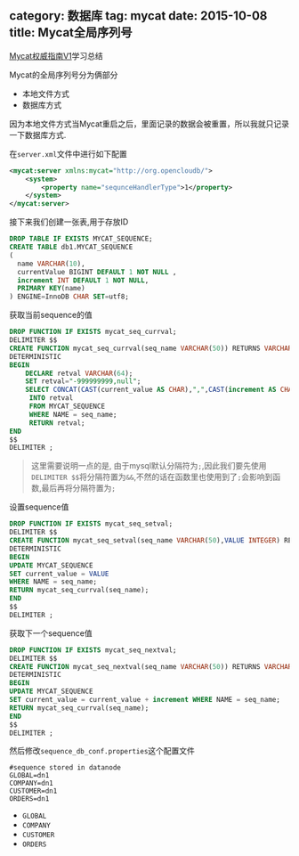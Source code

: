 category: 数据库 
tag: mycat
date: 2015-10-08
title: Mycat全局序列号
---
[Mycat权威指南V1](https://item.taobao.com/item.htm?spm=a230r.1.14.8.eRsdoe&id=44263828402&ns=1&abbucket=17#detail)学习总结

Mycat的全局序列号分为俩部分
* 本地文件方式
* 数据库方式

因为本地文件方式当Mycat重启之后，里面记录的数据会被重置，所以我就只记录一下数据库方式.

在`server.xml`文件中进行如下配置
```xml
<mycat:server xmlns:mycat="http://org.opencloudb/">
	<system>
		<property name="sequnceHandlerType">1</property>
	</system>
</mycat:server>
```
接下来我们创建一张表,用于存放ID
```sql
DROP TABLE IF EXISTS MYCAT_SEQUENCE;
CREATE TABLE db1.MYCAT_SEQUENCE
(
  name VARCHAR(10),
  currentValue BIGINT DEFAULT 1 NOT NULL ,
  increment INT DEFAULT 1 NOT NULL,
  PRIMARY KEY(name)
) ENGINE=InnoDB CHAR SET=utf8;
```
获取当前sequence的值
```sql
DROP FUNCTION IF EXISTS mycat_seq_currval;
DELIMITER $$
CREATE FUNCTION mycat_seq_currval(seq_name VARCHAR(50)) RETURNS VARCHAR(64) CHARSET utf8
DETERMINISTIC
BEGIN
	DECLARE retval VARCHAR(64);
	SET retval="-999999999,null";
	SELECT CONCAT(CAST(current_value AS CHAR),",",CAST(increment AS CHAR)) 
	 INTO retval 
	 FROM MYCAT_SEQUENCE 
	 WHERE NAME = seq_name;
	 RETURN retval;
END
$$
DELIMITER ;
```
> 这里需要说明一点的是, 由于mysql默认分隔符为`;`,因此我们要先使用`DELIMITER $$`将分隔符置为`&&`,不然的话在函数里也使用到了`;`会影响到函数,最后再将分隔符置为`;`

设置sequence值
```sql
DROP FUNCTION IF EXISTS mycat_seq_setval;
DELIMITER $$
CREATE FUNCTION mycat_seq_setval(seq_name VARCHAR(50),VALUE INTEGER) RETURNS VARCHAR(64) CHARSET utf8
DETERMINISTIC
BEGIN
UPDATE MYCAT_SEQUENCE
SET current_value = VALUE
WHERE NAME = seq_name;
RETURN mycat_seq_currval(seq_name);
END
$$
DELIMITER ;
```

获取下一个sequence值
```sql
DROP FUNCTION IF EXISTS mycat_seq_nextval;
DELIMITER $$
CREATE FUNCTION mycat_seq_nextval(seq_name VARCHAR(50)) RETURNS VARCHAR(64) CHARSET utf8
DETERMINISTIC
BEGIN
UPDATE MYCAT_SEQUENCE
SET current_value = current_value + increment WHERE NAME = seq_name;
RETURN mycat_seq_currval(seq_name);
END
$$
DELIMITER ;
```
然后修改`sequence_db_conf.properties`这个配置文件
```
#sequence stored in datanode
GLOBAL=dn1
COMPANY=dn1
CUSTOMER=dn1
ORDERS=dn1
```
* `GLOBAL`
* `COMPANY`
* `CUSTOMER`
* `ORDERS`